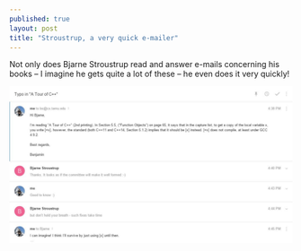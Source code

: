 ```yaml
---
published: true
layout: post
title: "Stroustrup, a very quick e-mailer"
---
```


Not only does Bjarne Stroustrup read and answer e-mails concerning his books &ndash; I imagine he gets quite a lot of these &ndash; he even does it very quickly!

![2015-03-15-stroustrup.jpg](/images/2015-03-15-stroustrup.jpg)
